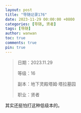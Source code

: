```yaml
---
layout: post
title: "导随记录176"
date: 2023-11-29 00:00:00 +0800
categories: [导随, 贤者]
tags: [导随]
author: wanwan
toc: true
comments: true
pin: true
---
```

> 日期：2023.11.29
>
> 等级：16
>
> 副本：地下灵殿塔姆·塔拉墓园
>
> 职业：贤者

其实还挺怕打这种低级本的。